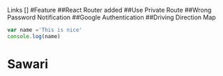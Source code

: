 Links
[]
#Feature
##React Router added
##Use Private Route
##Wrong Password Notification
##Google Authentication
##Driving Direction Map

```javascript
var name ='This is nice'
console.log(name)
```
# Sawari